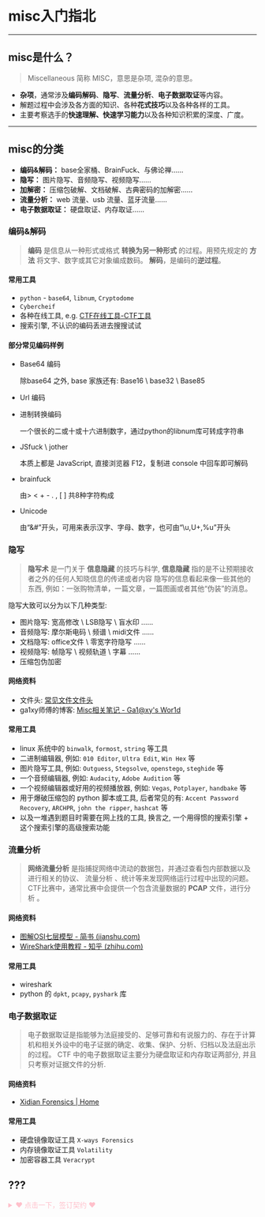 # misc入门指北



---

## misc是什么？

> Miscellaneous 简称 MISC，意思是杂项, 混杂的意思。

* **杂项**，通常涉及**编码解码**、**隐写**、**流量分析**、**电子数据取证**等内容。
* 解题过程中会涉及各方面的知识、各种**花式技巧**以及各种各样的工具。
* 主要考察选手的**快速理解、快速学习能力**以及各种知识积累的深度、广度。



---

## misc的分类

* **编码&解码：** base全家桶、BrainFuck、与佛论禅……
* **隐写：** 图片隐写、音频隐写、视频隐写……
* **加解密：** 压缩包破解、文档破解、古典密码的加解密……
* **流量分析：** web 流量、usb 流量、蓝牙流量……
* **电子数据取证：** 硬盘取证、内存取证……



### 编码&解码

> **编码** 是信息从一种形式或格式 **转换为另一种形式** 的过程。用预先规定的 **方法** 将文字、数字或其它对象编成数码。
> **解码**，是编码的**逆过程**。

#### 常用工具

* `python` - `base64`, `libnum`, `Cryptodome`
* `Cybercheif`
* 各种在线工具, e.g. [CTF在线工具-CTF工具](http://ctf.ssleye.com/)
* 搜索引擎, 不认识的编码丢进去搜搜试试

#### 部分常见编码样例

* Base64 编码

  除base64 之外, base 家族还有: Base16 \ base32 \ Base85

* Url 编码

* 进制转换编码

   一个很长的二或十或十六进制数字，通过python的libnum库可转成字符串

* JSfuck \ jother

  本质上都是 JavaScript, 直接浏览器 F12，复制进 console 中回车即可解码

* brainfuck

  由> < + - . , [ ] 共8种字符构成

* Unicode

  由“&#”开头，可用来表示汉字、字母、数字，也可由“\u,U+,%u”开头



### 隐写

> **隐写术** 是一门关于 **信息隐藏** 的技巧与科学,  **信息隐藏** 指的是不让预期接收者之外的任何人知晓信息的传递或者内容
> 隐写的信息看起来像一些其他的东西, 例如：一张购物清单，一篇文章，一篇图画或者其他“伪装”的消息。

隐写大致可以分为以下几种类型:

* 图片隐写: 宽高修改 \ LSB隐写 \ 盲水印 ......
* 音频隐写: 摩尔斯电码 \ 频谱 \ midi文件 ......
* 文档隐写: office文件 \ 零宽字符隐写  ......
* 视频隐写: 帧隐写 \ 视频轨道 \ 字幕 ......
* 压缩包伪加密

#### 网络资料

* 文件头: [常见文件文件头](https://zhuanlan.zhihu.com/p/158980459)
* ga1xy师傅的博客: [Misc相关笔记 - Ga1@xy's Wor1d](http://www.ga1axy.top/index.php/archives/4/)

#### 常用工具

* linux 系统中的 `binwalk`, `formost`, `string` 等工具
* 二进制编辑器, 例如: `010 Editor`, `Ultra Edit`, `Win Hex` 等
* 图片隐写工具, 例如: `Outguess`, `Stegsolve`, `openstego`, `steghide` 等
* 一个音频编辑器, 例如: `Audacity`, `Adobe Audition` 等
* 一个视频编辑器或好用的视频播放器, 例如: `Vegas`, `Potplayer`, `handbake` 等
* 用于爆破压缩包的 python 脚本或工具, 后者常见的有: `Accent Password Recovery`, `ARCHPR`, `john the ripper`, `hashcat` 等
* 以及一堆遇到题目时需要在网上找的工具, 换言之, 一个用得惯的搜索引擎 + 这个搜索引擎的高级搜索功能



### 流量分析

> **网络流量分析** 是指捕捉网络中流动的数据包，并通过查看包内部数据以及进行相关的协议、 流量分析 、统计等来发现网络运行过程中出现的问题。 CTF比赛中，通常比赛中会提供一个包含流量数据的 **PCAP** 文件，进行分析 。

#### 网络资料

* [图解OSI七层模型 - 简书 (jianshu.com)](https://www.jianshu.com/p/9b9438dff7a2)
* [WireShark使用教程 - 知乎 (zhihu.com)](https://zhuanlan.zhihu.com/p/92993778)

#### 常用工具

* wireshark
* python 的 `dpkt`, `pcapy`, `pyshark` 库



### 电子数据取证

> 电子数据取证是指能够为法庭接受的、足够可靠和有说服力的、存在于计算机和相关外设中的电子证据的确定、收集、保护、分析、归档以及法庭出示的过程。
> CTF 中的电子数据取证主要分为硬盘取证和内存取证两部分, 并且只考察对证据文件的分析.

#### 网络资料

* [Xidian Forensics | Home](https://forensics.xidian.edu.cn/)

#### 常用工具

* 硬盘镜像取证工具 `X-ways Forensics`
* 内存镜像取证工具 `Volatility`
* 加密容器工具 `Veracrypt`

## ???

<details>
<summary style='color:pink'>  ♥ 点击一下，签订契约 ♥ </summary>
flag: moectf{Th1s-1s-Misc}
</details>
